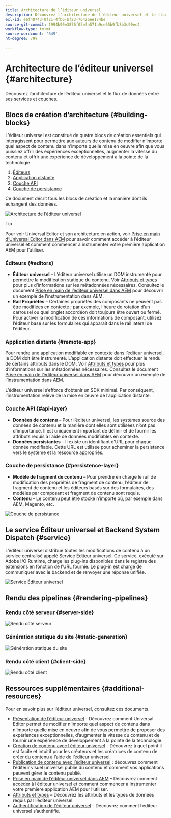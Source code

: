 ```yaml
---
title: Architecture de l’éditeur universel
description: Découvrez l’architecture de l’éditeur universel et le flux de données entre ses services et couches.
exl-id: e6f40743-0f21-4fb6-bf23-76426ee174be
source-git-commit: 1994b90e3876f03efa571a9ce65b9fb8b3c90ec4
workflow-type: tm+mt
source-wordcount: '649'
ht-degree: 79%

---
```


# Architecture de l’éditeur universel {#architecture}

Découvrez l’architecture de l’éditeur universel et le flux de données entre ses services et couches.

## Blocs de création d’architecture {#building-blocks}

L’éditeur universel est constitué de quatre blocs de création essentiels qui interagissent pour permettre aux auteurs de contenu de modifier n’importe quel aspect de contenu dans n’importe quelle mise en oeuvre afin que vous puissiez offrir des expériences exceptionnelles, augmenter la vitesse du contenu et offrir une expérience de développement à la pointe de la technologie.

1. [Éditeurs](#editors)
1. [Application distante](#remote-app)
1. [Couche API](#api-layer)
1. [Couche de persistance](#persistence-layer)

Ce document décrit tous les blocs de création et la manière dont ils échangent des données.

![Architecture de l’éditeur universel](assets/architecture.png)

>[!TIP]
>
>Pour voir Universal Editor et son architecture en action, voir [Prise en main d’Universal Editor dans AEM](getting-started.md) pour savoir comment accéder à l’éditeur universel et comment commencer à instrumenter votre première application AEM pour l’utiliser.

### Éditeurs {#editors}

* **Éditeur universel** – L’éditeur universel utilise un DOM instrumenté pour permettre la modification statique du contenu. Voir [Attributs et types](attributes-types.md) pour plus d’informations sur les métadonnées nécessaires. Consultez le document [Prise en main de l’éditeur universel dans AEM](getting-started.md) pour découvrir un exemple de l’instrumentation dans AEM.
* **Rail Propriétés** – Certaines propriétés des composants ne peuvent pas être modifiées en contexte ; par exemple, l’heure de rotation d’un carrousel ou quel onglet accordéon doit toujours être ouvert ou fermé. Pour activer la modification de ces informations de composant, utilisez l’éditeur basé sur les formulaires qui apparaît dans le rail latéral de l’éditeur.

### Application distante {#remote-app}

Pour rendre une application modifiable en contexte dans l’éditeur universel, le DOM doit être instrumenté. L’application distante doit effectuer le rendu de certains attributs dans le DOM. Voir [Attributs et types](attributes-types.md) pour plus d’informations sur les métadonnées nécessaires. Consultez le document [Prise en main de l’éditeur universel dans AEM](getting-started.md) pour découvrir un exemple de l’instrumentation dans AEM.

L’éditeur universel s’efforce d’obtenir un SDK minimal. Par conséquent, l’instrumentation relève de la mise en œuvre de l’application distante.

### Couche API {#api-layer}

* **Données de contenu** – Pour l’éditeur universel, les systèmes source des données de contenu et la manière dont elles sont utilisées n’ont pas d’importance. Il est uniquement important de définir et de fournir les attributs requis à l’aide de données modifiables en contexte.
* **Données persistantes** – Il existe un identifiant d’URL pour chaque donnée modifiable. Cette URL est utilisée pour acheminer la persistance vers le système et la ressource appropriés.

### Couche de persistance {#persistence-layer}

* **Modèle de fragment de contenu** – Pour prendre en charge le rail de modification des propriétés de fragment de contenu, l’éditeur de fragment de contenu et les éditeurs basés sur des formulaires, des modèles par composant et fragment de contenu sont requis.
* **Contenu** – Le contenu peut être stocké n’importe où, par exemple dans AEM, Magento, etc.

![Couche de persistance](assets/persistence-layer.png)

## Le service Éditeur universel et Backend System Dispatch {#service}

L’éditeur universel distribue toutes les modifications de contenu à un service centralisé appelé Service Éditeur universel. Ce service, exécuté sur Adobe I/O Runtime, charge les plug-ins disponibles dans le registre des extensions en fonction de l’URL fournie. Le plug-in est chargé de communiquer avec le backend et de renvoyer une réponse unifiée.

![Service Éditeur universel](assets/universal-editor-service.png)

## Rendu des pipelines {#rendering-pipelines}

### Rendu côté serveur {#server-side}

![Rendu côté serveur](assets/server-side.png)

### Génération statique du site {#static-generation}

![Génération statique du site](assets/static-generation.png)

### Rendu côté client {#client-side}

![Rendu côté client](assets/client-side.png)

## Ressources supplémentaires {#additional-resources}

Pour en savoir plus sur l’éditeur universel, consultez ces documents.

* [Présentation de l’éditeur universel](introduction.md) - Découvrez comment Universal Editor permet de modifier n’importe quel aspect de contenu dans n’importe quelle mise en oeuvre afin de vous permettre de proposer des expériences exceptionnelles, d’augmenter la vitesse du contenu et de fournir une expérience de développement à la pointe de la technologie.
* [Création de contenu avec l’éditeur universel](authoring.md) - Découvrez à quel point il est facile et intuitif pour les créateurs et les créatrices de contenu de créer du contenu à l’aide de l’éditeur universel.
* [Publication de contenu avec l’éditeur universel](publishing.md) : découvrez comment l’éditeur visuel universel publie du contenu et comment vos applications peuvent gérer le contenu publié.
* [Prise en main de l’éditeur universel dans AEM](getting-started.md) – Découvrez comment accéder à l’éditeur universel et comment commencer à instrumenter votre première application AEM pour l’utiliser.
* [Attributs et types](attributes-types.md) – Découvrez les attributs et les types de données requis par l’éditeur universel.
* [Authentification de l’éditeur universel](authentication.md) - Découvrez comment l’éditeur universel s’authentifie.
